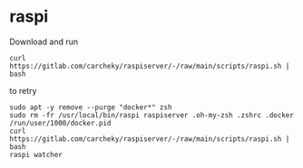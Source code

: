 # raspi

Download and run
````
curl https://gitlab.com/carcheky/raspiserver/-/raw/main/scripts/raspi.sh | bash
````

to retry
````
sudo apt -y remove --purge "docker*" zsh 
sudo rm -fr /usr/local/bin/raspi raspiserver .oh-my-zsh .zshrc .docker  /run/user/1000/docker.pid
curl https://gitlab.com/carcheky/raspiserver/-/raw/main/scripts/raspi.sh | bash
raspi watcher
````
